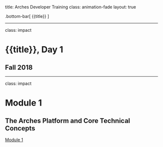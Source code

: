 title: Arches Developer Training
class: animation-fade
layout: true

<!-- This slide will serve as the base layout for all your slides -->
.bottom-bar[
  {{title}}
]

---

class: impact

# {{title}}, Day 1
## Fall 2018

---

class: impact

# Module 1
## The Arches Platform and Core Technical Concepts

[Module 1](docs/module1.html)
